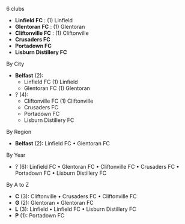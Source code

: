 6 clubs

- **Linfield FC** : (1) Linfield
- **Glentoran FC** : (1) Glentoran
- **Cliftonville FC** : (1) Cliftonville
- **Crusaders FC**
- **Portadown FC**
- **Lisburn Distillery FC**




By City

- **Belfast** (2): 
  - Linfield FC  (1) Linfield
  - Glentoran FC  (1) Glentoran
- ? (4): 
  - Cliftonville FC  (1) Cliftonville
  - Crusaders FC 
  - Portadown FC 
  - Lisburn Distillery FC 




By Region

- **Belfast** (2):   Linfield FC • Glentoran FC




By Year

- ? (6):   Linfield FC • Glentoran FC • Cliftonville FC • Crusaders FC • Portadown FC • Lisburn Distillery FC






By A to Z

- **C** (3): Cliftonville • Crusaders FC • Cliftonville FC
- **G** (2): Glentoran • Glentoran FC
- **L** (3): Linfield • Linfield FC • Lisburn Distillery FC
- **P** (1): Portadown FC




